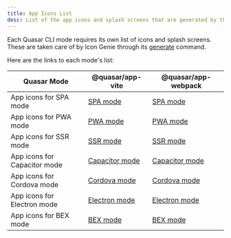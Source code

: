 ```yaml
---
title: App Icons List
desc: List of the app icons and splash screens that are generated by the Icon Genie CLI based on the Quasar mode.
---
```


Each Quasar CLI mode requires its own list of icons and splash screens.
These are taken care of by Icon Genie through its [generate](/icongenie/command-list#generate) command.

Here are the links to each mode's list:

| Quasar Mode | @quasar/app-vite | @quasar/app-webpack |
| --- | --- | --- |
| App icons for SPA mode | [SPA mode](/quasar-cli-vite/developing-spa/app-icons-spa) | [SPA mode](/quasar-cli-webpack/developing-spa/app-icons-spa) |
| App icons for PWA mode | [PWA mode](/quasar-cli-vite/developing-pwa/app-icons-pwa) | [PWA mode](/quasar-cli-webpack/developing-pwa/app-icons-pwa) |
| App icons for SSR mode | [SSR mode](/quasar-cli-vite/developing-ssr/app-icons-ssr) | [SSR mode](/quasar-cli-webpack/developing-ssr/app-icons-ssr) |
| App icons for Capacitor mode | [Capacitor mode](/quasar-cli-vite/developing-capacitor-apps/app-icons-capacitor) | [Capacitor mode](/quasar-cli-webpack/developing-capacitor-apps/app-icons-capacitor) |
| App icons for Cordova mode | [Cordova mode](/quasar-cli-vite/developing-cordova-apps/app-icons-cordova) | [Cordova mode](/quasar-cli-webpack/developing-cordova-apps/app-icons-cordova) |
| App icons for Electron mode | [Electron mode](/quasar-cli-vite/developing-electron-apps/app-icons-electron) | [Electron mode](/quasar-cli-webpack/developing-electron-apps/app-icons-electron) |
| App icons for BEX mode | [BEX mode](/quasar-cli-vite/developing-browser-extensions/app-icons-browser-extension) | [BEX mode](/quasar-cli-webpack/developing-browser-extensions/app-icons-browser-extension) |
